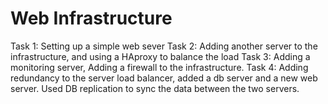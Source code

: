 # Web Infrastructure

Task 1: Setting up a simple web sever
Task 2: Adding another server to the infrastructure, and using a HAproxy to balance the load
Task 3: Adding a monitoring server, Adding a firewall to the infrastructure.
Task 4: Adding redundancy to the server load balancer, added a db server and a new web server. Used DB replication to sync the data between the two servers.
